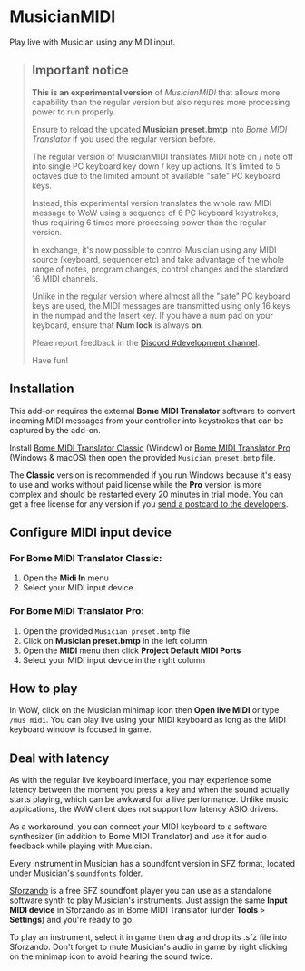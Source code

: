 # MusicianMIDI
Play live with Musician using any MIDI input.

> ## Important notice
> **This is an experimental version** of *MusicianMIDI* that allows more capability than the regular version but also requires more processing power to run properly.
>
> Ensure to reload the updated **Musician preset.bmtp** into *Bome MIDI Translator* if you used the regular version before.
>
> The regular version of MusicianMIDI translates MIDI note on / note off into single PC keyboard key down / key up actions. It's limited to 5 octaves due to the limited amount of available "safe" PC keyboard keys.
>
> Instead, this experimental version translates the whole raw MIDI message to WoW using a sequence of 6 PC keyboard keystrokes, thus requiring 6 times more processing power than the regular version.
>
> In exchange, it's now possible to control Musician using any MIDI source (keyboard, sequencer etc) and take advantage of the whole range of notes, program changes, control changes and the standard 16 MIDI channels.
>
> Unlike in the regular version where almost all the "safe" PC keyboard keys are used, the MIDI messages are transmitted using only 16 keys in the numpad and the Insert key. If you have a num pad on your keyboard, ensure that **Num lock** is always **on**.
>
> Pleae report feedback in the [Discord #development channel](https://discord.gg/276FjbJ).
>
> Have fun!

## Installation
This add-on requires the external **Bome MIDI Translator** software to convert incoming MIDI messages from your controller into keystrokes that can be captured by the add-on.

Install [Bome MIDI Translator Classic](https://www.bome.com/products/mtclassic) (Window) or [Bome MIDI Translator Pro](https://www.bome.com/products/miditranslator) (Windows & macOS) then open the provided `Musician preset.bmtp` file.

The __Classic__ version is recommended if you run Windows because it's easy to use and works without paid license while the __Pro__ version is more complex and should be restarted every 20 minutes in trial mode. You can get a free license for any version if you [send a postcard to the developers](https://www.bome.com/postcardware).

## Configure MIDI input device

### For Bome MIDI Translator __Classic__:
1. Open the **Midi In** menu
2. Select your MIDI input device

### For Bome MIDI Translator __Pro__:
1. Open the provided `Musician preset.bmtp` file
2. Click on __Musician preset.bmtp__ in the left column
3. Open the **MIDI** menu then click **Project Default MIDI Ports**
4. Select your MIDI input device in the right column

## How to play
In WoW, click on the Musician minimap icon then **Open live MIDI** or type `/mus midi`. You can play live using your MIDI keyboard as long as the MIDI keyboard window is focused in game.

## Deal with latency
As with the regular live keyboard interface, you may experience some latency between the moment you press a key and when the sound actually starts playing, which can be awkward for a live performance. Unlike music applications, the WoW client does not support low latency ASIO drivers.

As a workaround, you can connect your MIDI keyboard to a software synthesizer (in addition to Bome MIDI Translator) and use it for audio feedback while playing with Musician.

Every instrument in Musician has a soundfont version in SFZ format, located under Musician's `soundfonts` folder.

[Sforzando](https://www.plogue.com/products/sforzando.html) is a free SFZ soundfont player you can use as a standalone software synth to play Musician's instruments. Just assign the same **Input MIDI device** in Sforzando as in Bome MIDI Translator (under **Tools** > **Settings**) and you're ready to go.

To play an instrument, select it in game then drag and drop its .sfz file into Sforzando. Don't forget to mute Musician's audio in game by right clicking on the minimap icon to avoid hearing the sound twice.